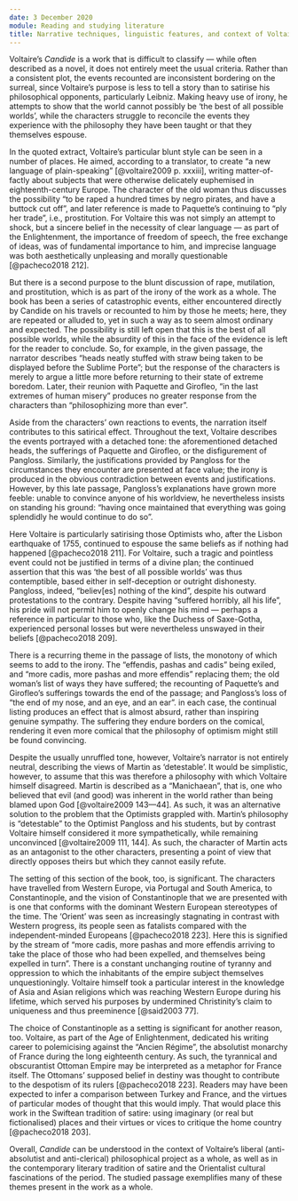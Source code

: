 ```yaml
---
date: 3 December 2020
module: Reading and studying literature
title: Narrative techniques, linguistic features, and context of Voltaire’s *Candide*
---
```


Voltaire’s _Candide_ is a work that is difficult to classify — while often described as a novel, it does not entirely meet the usual criteria. Rather than a consistent plot, the events recounted are inconsistent bordering on the surreal, since Voltaire’s purpose is less to tell a story than to satirise his philosophical opponents, particularly Leibniz. Making heavy use of irony, he attempts to show that the world cannot possibly be ‘the best of all possible worlds’, while the characters struggle to reconcile the events they experience with the philosophy they have been taught or that they themselves espouse.

In the quoted extract, Voltaire’s particular blunt style can be seen in a number of places. He aimed, according to a translator, to create “a new language of plain-speaking” [@voltaire2009 p. xxxiii], writing matter-of-factly about subjects that were otherwise delicately euphemised in eighteenth-century Europe. The character of the old woman thus discusses the possibility “to be raped a hundred times by negro pirates, and have a buttock cut off”, and later reference is made to Paquette’s continuing to “ply her trade”, i.e., prostitution. For Voltaire this was not simply an attempt to shock, but a sincere belief in the necessity of clear language — as part of the Enlightenment, the importance of freedom of speech, the free exchange of ideas, was of fundamental importance to him, and imprecise language was both aesthetically unpleasing and morally questionable [@pacheco2018 212].

But there is a second purpose to the blunt discussion of rape, mutilation, and prostitution, which is as part of the irony of the work as a whole. The book has been a series of catastrophic events, either encountered directly by Candide on his travels or recounted to him by those he meets; here, they are repeated or alluded to, yet in such a way as to seem almost ordinary and expected. The possibility is still left open that this is the best of all possible worlds, while the absurdity of this in the face of the evidence is left for the reader to conclude. So, for example, in the given passage, the narrator describes “heads neatly stuffed with straw being taken to be displayed before the Sublime Porte”; but the response of the characters is merely to argue a little more before returning to their state of extreme boredom. Later, their reunion with Paquette and Girofleo, “in the last extremes of human misery” produces no greater response from the characters than “philosophizing more than ever”.

Aside from the characters’ own reactions to events, the narration itself contributes to this satirical effect. Throughout the text, Voltaire describes the events portrayed with a detached tone: the aforementioned detached heads, the sufferings of Paquette and Girofleo, or the disfigurement of Pangloss. Similarly, the justifications provided by Pangloss for the circumstances they encounter are presented at face value; the irony is produced in the obvious contradiction between events and justifications. However, by this late passage, Pangloss’s explanations have grown more feeble: unable to convince anyone of his worldview, he nevertheless insists on standing his ground: “having once maintained that everything was going splendidly he would continue to do so”.

Here Voltaire is particularly satirising those Optimists who, after the Lisbon earthquake of 1755, continued to espouse the same beliefs as if nothing had happened [@pacheco2018 211]. For Voltaire, such a tragic and pointless event could not be justified in terms of a divine plan; the continued assertion that this was ‘the best of all possible worlds’ was thus contemptible, based either in self-deception or outright dishonesty. Pangloss, indeed, “believ\[es] nothing of the kind”, despite his outward protestations to the contrary. Despite having “suffered horribly, all his life”, his pride will not permit him to openly change his mind — perhaps a reference in particular to those who, like the Duchess of Saxe-Gotha, experienced personal losses but were nevertheless unswayed in their beliefs [@pacheco2018 209].

There is a recurring theme in the passage of lists, the monotony of which seems to add to the irony. The “effendis, pashas and cadis” being exiled, and “more cadis, more pashas and more effendis” replacing them; the old woman’s list of ways they have suffered; the recounting of Paquette’s and Girofleo’s sufferings towards the end of the passage; and Pangloss’s loss of “the end of my nose, and an eye, and an ear”. in each case, the continual listing produces an effect that is almost absurd, rather than inspiring genuine sympathy. The suffering they endure borders on the comical, rendering it even more comical that the philosophy of optimism might still be found convincing.

Despite the usually unruffled tone, however, Voltaire’s narrator is not entirely neutral, describing the views of Martin as ‘detestable’. It would be simplistic, however, to assume that this was therefore a philosophy with which Voltaire himself disagreed. Martin is described as a “Manichaean”, that is, one who believed that evil (and good) was inherent in the world rather than being blamed upon God [@voltaire2009 143—44]. As such, it was an alternative solution to the problem that the Optimists grappled with. Martin’s philosophy is “detestable” to the Optimist Pangloss and his students, but by contrast Voltaire himself considered it more sympathetically, while remaining unconvinced [@voltaire2009 111, 144]. As such, the character of Martin acts as an antagonist to the other characters, presenting a point of view that directly opposes theirs but which they cannot easily refute.

The setting of this section of the book, too, is significant. The characters have travelled from Western Europe, via Portugal and South America, to Constantinople, and the vision of Constantinople that we are presented with is one that conforms with the dominant Western European stereotypes of the time. The ‘Orient’ was seen as increasingly stagnating in contrast with Western progress, its people seen as fatalists compared with the independent-minded Europeans [@pacheco2018 223]. Here this is signified by the stream of “more cadis, more pashas and more effendis arriving to take the place of those who had been expelled, and themselves being expelled in turn”. There is a constant unchanging routine of tyranny and oppression to which the inhabitants of the empire subject themselves unquestioningly. Voltaire himself took a particular interest in the knowledge of Asia and Asian religions which was reaching Western Europe during his lifetime, which served his purposes by undermined Christinity’s claim to uniqueness and thus preeminence [@said2003 77].

The choice of Constantinople as a setting is significant for another reason, too. Voltaire, as part of the Age of Enlightenment, dedicated his writing career to polemicising against the “Ancien Régime”, the absolutist monarchy of France during the long eighteenth century. As such, the tyrannical and obscurantist Ottoman Empire may be interpreted as a metaphor for France itself. The Ottomans’ supposed belief in destiny was thought to contribute to the despotism of its rulers [@pacheco2018 223]. Readers may have been expected to infer a comparison between Turkey and France, and the virtues of particular modes of thought that this would imply. That would place this work in the Swiftean tradition of satire: using imaginary (or real but fictionalised) places and their virtues or vices to critique the home country [@pacheco2018 203].

Overall, _Candide_ can be understood in the context of Voltaire’s liberal (anti-absolutist and anti-clerical) philosophical project as a whole, as well as in the contemporary literary tradition of satire and the Orientalist cultural fascinations of the period. The studied passage exemplifies many of these themes present in the work as a whole.

